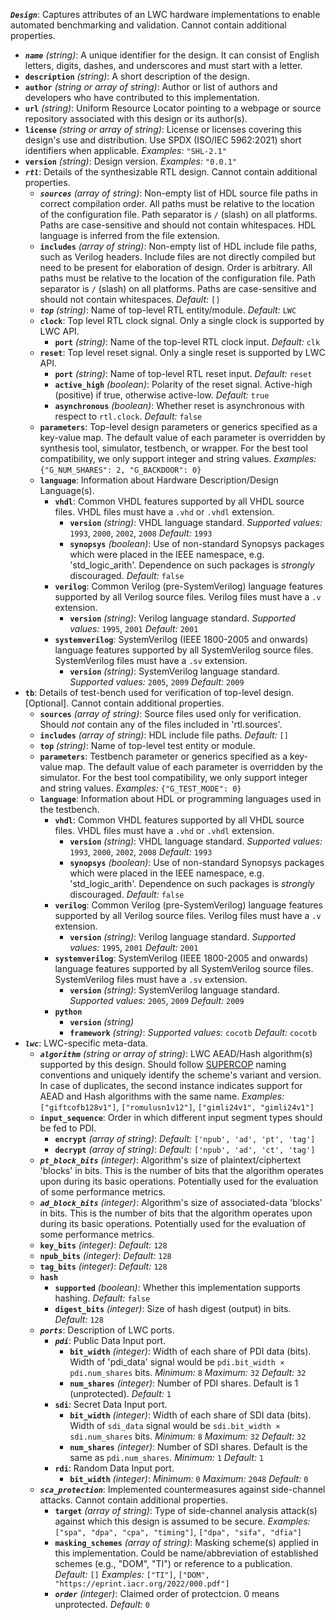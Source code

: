 ***`Design`***: Captures attributes of an LWC hardware implementations to enable automated benchmarking and validation.  Cannot contain additional properties.
- ***`name`*** *(string)*: A unique identifier for the design. It can consist of English letters, digits, dashes, and underscores and must start with a letter. 
- **`description`** *(string)*: A short description of the design. 
- **`author`** *(string or array of string)*: Author or list of authors and developers who have contributed to this implementation. 
- **`url`** *(string)*: Uniform Resource Locator pointing to a webpage or source repository associated with this design or its author(s). 
- **`license`** *(string or array of string)*: License or licenses covering this design's use and distribution. Use SPDX (ISO/IEC 5962:2021) short identifiers when applicable. 
    _Examples:_
        `"SHL-2.1"`
- **`version`** *(string)*: Design version. 
    _Examples:_
        `"0.0.1"`
- ***`rtl`***: Details of the synthesizable RTL design.  Cannot contain additional properties.
    - ***`sources`*** *(array of string)*: Non-empty list of HDL source file paths in correct compilation order. All paths must be relative to the location of the configuration file. Path separator is `/` (slash) on all platforms. Paths are case-sensitive and should not contain whitespaces. HDL language is inferred from the file extension. 
    - **`includes`** *(array of string)*: Non-empty list of HDL include file paths, such as Verilog headers. Include files are not directly compiled but need to be present for elaboration of design. Order is arbitrary. All paths must be relative to the location of the configuration file. Path separator is `/` (slash) on all platforms. Paths are case-sensitive and should not contain whitespaces.    _Default:_ `[]` 
    - ***`top`*** *(string)*: Name of top-level RTL entity/module.    _Default:_ `LWC` 
    - **`clock`**: Top level RTL clock signal. Only a single clock is supported by LWC API. 
        - **`port`** *(string)*: Name of the top-level RTL clock input.    _Default:_ `clk` 
    - **`reset`**: Top level reset signal. Only a single reset is supported by LWC API. 
        - **`port`** *(string)*: Name of top-level RTL reset input.    _Default:_ `reset` 
        - **`active_high`** *(boolean)*: Polarity of the reset signal. Active-high (positive) if true, otherwise active-low.    _Default:_ `true` 
        - **`asynchronous`** *(boolean)*: Whether reset is asynchronous with respect to `rtl.clock`.    _Default:_ `false` 
    - **`parameters`**: Top-level design parameters or generics specified as a key-value map. The default value of each parameter is overridden by synthesis tool, simulator, testbench, or wrapper. For the best tool compatibility, we only support integer and string values. 
        _Examples:_
                `{"G_NUM_SHARES": 2, "G_BACKDOOR": 0}`
    - **`language`**: Information about Hardware Description/Design Language(s). 
        - **`vhdl`**: Common VHDL features supported by all VHDL source files. VHDL files must have a `.vhd` or `.vhdl` extension. 
            - **`version`** *(string)*: VHDL language standard.    _Supported values:_ `1993`, `2000`, `2002`, `2008`    _Default:_ `1993` 
            - **`synopsys`** *(boolean)*: Use of non-standard Synopsys packages which were placed in the IEEE namespace, e.g. 'std_logic_arith'. Dependence on such packages is _strongly_ discouraged.    _Default:_ `false` 
        - **`verilog`**: Common Verilog (pre-SystemVerilog) language features supported by all Verilog source files. Verilog files must have a `.v` extension. 
            - **`version`** *(string)*: Verilog language standard.    _Supported values:_ `1995`, `2001`    _Default:_ `2001` 
        - **`systemverilog`**: SystemVerilog (IEEE 1800-2005 and onwards) language features supported by all SystemVerilog source files. SystemVerilog files must have a `.sv` extension. 
            - **`version`** *(string)*: SystemVerilog language standard.    _Supported values:_ `2005`, `2009`    _Default:_ `2009` 
- **`tb`**: Details of test-bench used for verification of top-level design. [Optional].  Cannot contain additional properties.
    - **`sources`** *(array of string)*: Source files used only for verification. Should _not_ contain any of the files included in 'rtl.sources'. 
    - **`includes`** *(array of string)*: HDL include file paths.    _Default:_ `[]` 
    - **`top`** *(string)*: Name of top-level test entity or module. 
    - **`parameters`**: Testbench parameter or generics specified as a key-value map. The default value of each parameter is overridden by the simulator. For the best tool compatibility, we only support integer and string values. 
        _Examples:_
                `{"G_TEST_MODE": 0}`
    - **`language`**: Information about HDL or programming languages used in the testbench. 
        - **`vhdl`**: Common VHDL features supported by all VHDL source files. VHDL files must have a `.vhd` or `.vhdl` extension. 
            - **`version`** *(string)*: VHDL language standard.    _Supported values:_ `1993`, `2000`, `2002`, `2008`    _Default:_ `1993` 
            - **`synopsys`** *(boolean)*: Use of non-standard Synopsys packages which were placed in the IEEE namespace, e.g. 'std_logic_arith'. Dependence on such packages is _strongly_ discouraged.    _Default:_ `false` 
        - **`verilog`**: Common Verilog (pre-SystemVerilog) language features supported by all Verilog source files. Verilog files must have a `.v` extension. 
            - **`version`** *(string)*: Verilog language standard.    _Supported values:_ `1995`, `2001`    _Default:_ `2001` 
        - **`systemverilog`**: SystemVerilog (IEEE 1800-2005 and onwards) language features supported by all SystemVerilog source files. SystemVerilog files must have a `.sv` extension. 
            - **`version`** *(string)*: SystemVerilog language standard.    _Supported values:_ `2005`, `2009`    _Default:_ `2009` 
        - **`python`**
            - **`version`** *(string)*
            - **`framework`** *(string)*:   _Supported values:_ `cocotb`    _Default:_ `cocotb` 
- ***`lwc`***: LWC-specific meta-data. 
    - ***`algorithm`*** *(string or array of string)*: LWC AEAD/Hash algorithm(s) supported by this design. Should follow [SUPERCOP](https://bench.cr.yp.to/primitives-aead.html) naming conventions and uniquely identify the scheme's variant and version. In case of duplicates, the second instance indicates support for AEAD and Hash algorithms with the same name. 
        _Examples:_
                `["giftcofb128v1"]`, `["romulusn1v12"]`, `["gimli24v1", "gimli24v1"]`
    - **`input_sequence`**: Order in which different input segment types should be fed to PDI. 
        - **`encrypt`** *(array of string)*:   _Default:_ `['npub', 'ad', 'pt', 'tag']` 
        - **`decrypt`** *(array of string)*:   _Default:_ `['npub', 'ad', 'ct', 'tag']` 
    - ***`pt_block_bits`*** *(integer)*: Algorithm's size of plaintext/ciphertext 'blocks' in bits. This is the number of bits that the algorithm operates upon during its basic operations. Potentially used for the evaluation of some performance metrics. 
    - ***`ad_block_bits`*** *(integer)*: Algorithm's size of associated-data 'blocks' in bits. This is the number of bits that the algorithm operates upon during its basic operations. Potentially used for the evaluation of some performance metrics. 
    - **`key_bits`** *(integer)*:   _Default:_ `128` 
    - **`npub_bits`** *(integer)*:   _Default:_ `128` 
    - **`tag_bits`** *(integer)*:   _Default:_ `128` 
    - **`hash`**
        - **`supported`** *(boolean)*: Whether this implementation supports hashing.    _Default:_ `false` 
        - **`digest_bits`** *(integer)*: Size of hash digest (output) in bits.    _Default:_ `128` 
    - ***`ports`***: Description of LWC ports. 
        - ***`pdi`***: Public Data Input port. 
            - **`bit_width`** *(integer)*: Width of each share of PDI data (bits). Width of 'pdi_data' signal would be `pdi.bit_width × pdi.num_shares` bits.    _Minimum:_ `8`    _Maximum:_ `32`    _Default:_ `32` 
            - **`num_shares`** *(integer)*: Number of PDI shares. Default is 1 (unprotected).    _Default:_ `1` 
        - **`sdi`**: Secret Data Input port. 
            - **`bit_width`** *(integer)*: Width of each share of SDI data (bits). Width of `sdi_data` signal would be `sdi.bit_width × sdi.num_shares` bits.    _Minimum:_ `8`    _Maximum:_ `32`    _Default:_ `32` 
            - **`num_shares`** *(integer)*: Number of SDI shares. Default is the same as `pdi.num_shares`.    _Minimum:_ `1`    _Default:_ `1` 
        - **`rdi`**: Random Data Input port. 
            - **`bit_width`** *(integer)*:   _Minimum:_ `0`    _Maximum:_ `2048`    _Default:_ `0` 
    - ***`sca_protection`***: Implemented countermeasures against side-channel attacks.  Cannot contain additional properties.
        - **`target`** *(array of string)*: Type of side-channel analysis attack(s) against which this design is assumed to be secure. 
            _Examples:_
                        `["spa", "dpa", "cpa", "timing"]`, `["dpa", "sifa", "dfia"]`
        - **`masking_schemes`** *(array of string)*: Masking scheme(s) applied in this implementation. Could be name/abbreviation of established schemes (e.g., "DOM", "TI") or reference to a publication.    _Default:_ `[]` 
            _Examples:_
                        `["TI"]`, `["DOM", "https://eprint.iacr.org/2022/000.pdf"]`
        - ***`order`*** *(integer)*: Claimed order of protectcion. 0 means unprotected.    _Default:_ `0` 
